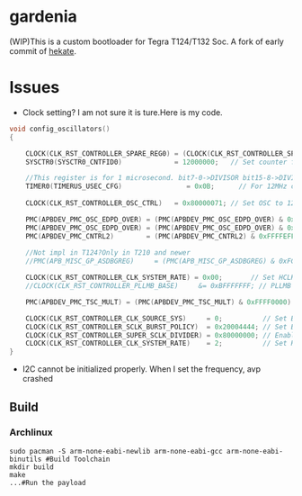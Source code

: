 # gardenia

(WIP)This is a custom bootloader for Tegra T124/T132 Soc.
A fork of early commit of [hekate](https://github.com/CTCaer/hekate/).

# Issues
- Clock setting? I am not sure it is ture.Here is my code.
```c
void config_oscillators()
{	

	CLOCK(CLK_RST_CONTROLLER_SPARE_REG0) = (CLOCK(CLK_RST_CONTROLLER_SPARE_REG0) & 0xFFFFFFF3) | 0; // Clear 3-2bit and set CLK_M_DIVISOR to 1.the 3-2bit is divisor.
	SYSCTR0(SYSCTR0_CNTFID0)             = 12000000;   // Set counter frequency. 12Mhz

	//This register is for 1 microsecond. bit7-0->DIVISOR bit15-8->DIVIDEND.So we need 1/12
	TIMER0(TIMERUS_USEC_CFG)                = 0x0B;      // For 12MHz clk_m. 	1/12 -> 0x00/0x0b
	 
	CLOCK(CLK_RST_CONTROLLER_OSC_CTRL)   = 0x80000071; // Set OSC to 12MHz and drive strength.

	PMC(APBDEV_PMC_OSC_EDPD_OVER) = (PMC(APBDEV_PMC_OSC_EDPD_OVER) & 0xFFFFFF81) | 0xE; // Set LP0 OSC drive strength.
	PMC(APBDEV_PMC_OSC_EDPD_OVER) = (PMC(APBDEV_PMC_OSC_EDPD_OVER) & 0xFFBFFFFF) | PMC_OSC_EDPD_OVER_OSC_CTRL_OVER;
	PMC(APBDEV_PMC_CNTRL2)        = (PMC(APBDEV_PMC_CNTRL2) & 0xFFFFEFFF) | PMC_CNTRL2_HOLD_CKE_LOW_EN;
	
	//Not impl in T124?Only in T210 and newer
	//PMC(APB_MISC_GP_ASDBGREG)     = (PMC(APB_MISC_GP_ASDBGREG) & 0xFCFFFFFF) | (2 << 24); // CFG2TMC_RAM_SVOP_PDP.

	CLOCK(CLK_RST_CONTROLLER_CLK_SYSTEM_RATE) = 0x00;       // Set HCLK div to 1 and PCLK div to 1.
	//CLOCK(CLK_RST_CONTROLLER_PLLMB_BASE)     &= 0xBFFFFFFF; // PLLMB disable.

	PMC(APBDEV_PMC_TSC_MULT) = (PMC(APBDEV_PMC_TSC_MULT) & 0xFFFF0000) | 0x16E0; // 0x249F = 12000000 * (16 / 32.768 kHz).

	CLOCK(CLK_RST_CONTROLLER_CLK_SOURCE_SYS)     = 0;          // Set BPMP/SCLK div to 1.
	CLOCK(CLK_RST_CONTROLLER_SCLK_BURST_POLICY)  = 0x20004444; // Set BPMP/SCLK source to Run and PLLP_OUT2 (204MHz).
	CLOCK(CLK_RST_CONTROLLER_SUPER_SCLK_DIVIDER) = 0x80000000; // Enable SUPER_SDIV to 1.
	CLOCK(CLK_RST_CONTROLLER_CLK_SYSTEM_RATE)    = 2;          // Set HCLK div to 1 and PCLK div to 3.
}
```

- I2C cannot be initialized properly. When I set the frequency, avp crashed

## Build
### **Archlinux** 
```shell
sudo pacman -S arm-none-eabi-newlib arm-none-eabi-gcc arm-none-eabi-binutils #Build Toolchain
mkdir build
make
...#Run the payload
```
